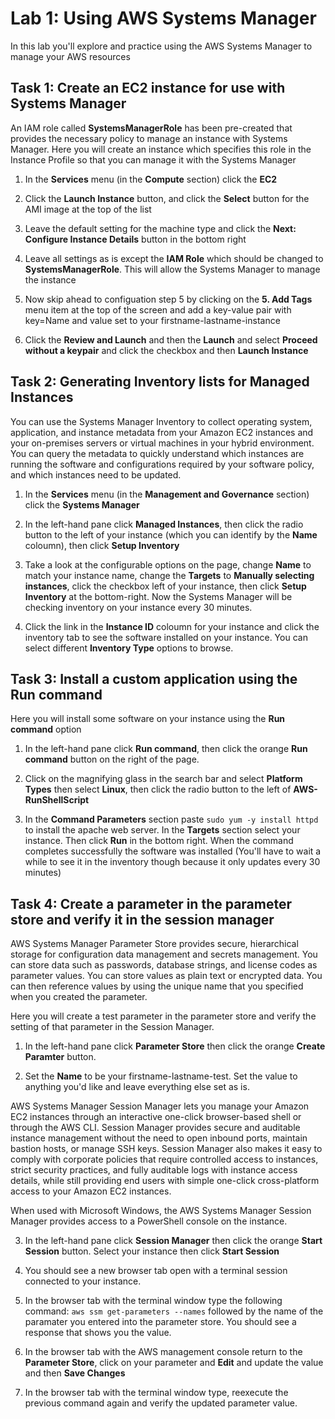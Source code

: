 # Lab 1: Using AWS Systems Manager
In this lab you'll explore and practice using the AWS Systems Manager to manage your AWS resources

## Task 1: Create an EC2 instance for use with Systems Manager
An IAM role called **SystemsManagerRole** has been pre-created that provides the necessary policy to manage an instance with Systems Manager.
Here you will create an instance which specifies this role in the Instance Profile so that you can manage it with the Systems Manager

1. In the **Services** menu (in the **Compute** section) click the **EC2**

2. Click the **Launch Instance** button, and click the **Select** button for the AMI image at the top of the list

3. Leave the default setting for the machine type and click the **Next: Configure Instance Details** button in the bottom right

4. Leave all settings as is except the **IAM Role** which should be changed to **SystemsManagerRole**.  This will allow the Systems Manager to manage the instance

5. Now skip ahead to configuation step 5 by clicking on the **5. Add Tags** menu item at the top of the screen and add a key-value pair with key=Name and
value set to your firstname-lastname-instance

6. Click the **Review and Launch**  and then the **Launch** and select **Proceed without a keypair** and click the checkbox and then **Launch Instance**

## Task 2: Generating Inventory lists for Managed Instances
You can use the Systems Manager Inventory to collect operating system, application, and instance metadata from your Amazon EC2 instances and your on-premises servers or virtual machines in your hybrid environment. You can query the metadata to quickly understand which instances are running the software and configurations required by your software policy, and which instances need to be updated.

1. In the **Services** menu (in the **Management and Governance** section) click the **Systems Manager**

2. In the left-hand pane click **Managed Instances**, then click the radio button to the left of your instance (which you can identify by the **Name** coloumn), then click
**Setup Inventory**

3. Take a look at the configurable options on the page, change **Name** to match your instance name, change the **Targets** to **Manually selecting instances**, click the checkbox left of your instance, then click **Setup Inventory** at the bottom-right.  Now the Systems Manager will be checking inventory on your instance every 30 minutes.

4. Click the link in the **Instance ID** coloumn for your instance and click the inventory tab to see the software installed on your instance.  You can select different **Inventory Type** options to browse.

## Task 3: Install a custom application using the Run command
Here you will install some software on your instance using the **Run command** option

1. In the left-hand pane click **Run command**, then click the orange **Run command** button on the right of the page.

2. Click on the magnifying glass in the search bar and select **Platform Types** then select **Linux**, then click the radio button to the left of **AWS-RunShellScript**

3. In the **Command Parameters** section paste `sudo yum -y install httpd` to install the apache web server.  In the **Targets** section select your instance.
Then click **Run** in the bottom right.  When the command completes successfully the software was installed (You'll have to wait a while to see it in the inventory though
because it only updates every 30 minutes)

## Task 4: Create a parameter in the parameter store and verify it in the session manager
AWS Systems Manager Parameter Store provides secure, hierarchical storage for configuration data management and secrets management. You can store data such as passwords, database strings, and license codes as parameter values. You can store values as plain text or encrypted data. You can then reference values by using the unique name that you specified when you created the parameter.

Here you will create a test parameter in the parameter store and verify the setting of that parameter in the Session Manager.

1. In the left-hand pane click **Parameter Store** then click the orange **Create Paramter** button.

2. Set the **Name** to be your firstname-lastname-test.  Set the value to anything you'd like and leave everything else set as is.

AWS Systems Manager Session Manager lets you manage your Amazon EC2 instances through an interactive one-click browser-based shell or through the AWS CLI. Session Manager provides secure and auditable instance management without the need to open inbound ports, maintain bastion hosts, or manage SSH keys. Session Manager also makes it easy to comply with corporate policies that require controlled access to instances, strict security practices, and fully auditable logs with instance access details, while still providing end users with simple one-click cross-platform access to your Amazon EC2 instances.

When used with Microsoft Windows, the AWS Systems Manager Session Manager provides access to a PowerShell console on the instance.

3. In the left-hand pane click **Session Manager** then click the orange **Start Session** button.  Select your instance then click **Start Session**

4. You should see a new browser tab open with a terminal session connected to your instance.

5. In the browser tab with the terminal window type the following command: `aws ssm get-parameters --names` followed by the name of the paramater you entered into the parameter store.  You should see a response that shows you the value.

6. In the browser tab with the AWS management console return to the **Parameter Store**, click on your parameter and **Edit** and update the value and then **Save Changes**

7. In the browser tab with the terminal window type, reexecute the previous command again and verify the updated parameter value.